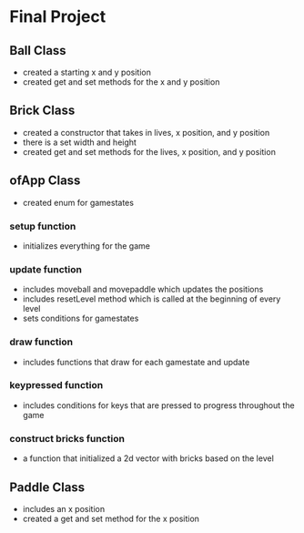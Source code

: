 # Final Project

## Ball Class
- created a starting x and y position
- created get and set methods for the x and y position

## Brick Class
- created a constructor that takes in lives, x position, and y position
- there is a set width and height
- created get and set methods for the lives, x position, and y position

## ofApp Class
- created enum for gamestates
### setup function
- initializes everything for the game
### update function
- includes moveball and movepaddle which updates the positions
- includes resetLevel method which is called at the beginning of every level
- sets conditions for gamestates
### draw function
- includes functions that draw for each gamestate and update
### keypressed function
- includes conditions for keys that are pressed to progress throughout the game
### construct bricks function
- a function that initialized a 2d vector with bricks based on the level

## Paddle Class
- includes an x position
- created a get and set method for the x position
